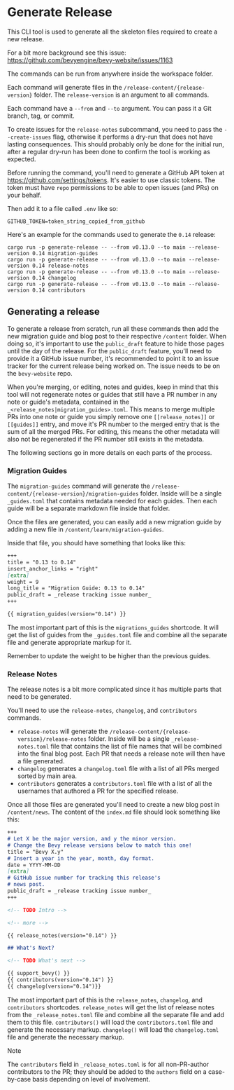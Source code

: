 # Generate Release

This CLI tool is used to generate all the skeleton files required to create a new release.

For a bit more background see this issue: <https://github.com/bevyengine/bevy-website/issues/1163>

The commands can be run from anywhere inside the workspace folder.

Each command will generate files in the `/release-content/{release-version}` folder. The `release-version` is an argument to all commands.

Each command have a `--from` and `--to` argument. You can pass it a Git branch, tag, or commit.

To create issues for the `release-notes` subcommand, you need to pass the `--create-issues` flag, otherwise it performs a dry-run that does not have lasting consequences. This should probably only be done for the initial run, after a regular dry-run has been done to confirm the tool is working as expected.

Before running the command, you'll need to generate a GitHub API token at <https://github.com/settings/tokens>. It's easier to use classic tokens.
The token must have `repo` permissions to be able to open issues (and PRs) on your behalf.

Then add it to a file called `.env` like so:

```env
GITHUB_TOKEN=token_string_copied_from_github
```

Here's an example for the commands used to generate the `0.14` release:

```shell
cargo run -p generate-release -- --from v0.13.0 --to main --release-version 0.14 migration-guides
cargo run -p generate-release -- --from v0.13.0 --to main --release-version 0.14 release-notes
cargo run -p generate-release -- --from v0.13.0 --to main --release-version 0.14 changelog
cargo run -p generate-release -- --from v0.13.0 --to main --release-version 0.14 contributors
```

## Generating a release

To generate a release from scratch, run all these commands then add the new migration guide and blog post to their respective `/content` folder. When doing so, it's important to use the `public_draft` feature to hide those pages until the day of the release. For the `public_draft` feature, you'll need to provide it a GitHub issue number, it's recommended to point it to an issue tracker for the current release being worked on. The issue needs to be on the `bevy-website` repo.

When you're merging, or editing, notes and guides, keep in mind that this tool will not regenerate notes or guides that still have a PR number in any note or guide's metadata, contained in the `_<release_notes|migration_guides>.toml`. This means to merge multiple PRs into one note or guide you simply remove one `[[release_notes]]` or `[[guides]]` entry, and move it's PR number to the merged entry that is the sum of all the merged PRs. For editing, this means the other metadata will also not be regenerated if the PR number still exists in the metadata.

The following sections go in more details on each parts of the process.

### Migration Guides

The `migration-guides` command will generate the `/release-content/{release-version}/migration-guides` folder.
Inside will be a single `_guides.toml` that contains metadata needed for each guides. Then each guide will be a separate markdown file inside that folder.

Once the files are generated, you can easily add a new migration guide by adding a new file in `/content/learn/migration-guides`.

Inside that file, you should have something that looks like this:

```markdown
+++
title = "0.13 to 0.14"
insert_anchor_links = "right"
[extra]
weight = 9
long_title = "Migration Guide: 0.13 to 0.14"
public_draft = _release tracking issue number_
+++

{{ migration_guides(version="0.14") }}
```

The most important part of this is the `migrations_guides` shortcode. It will get the list of guides from the `_guides.toml` file and combine all the separate file and generate appropriate markup for it.

Remember to update the weight to be higher than the previous guides.

### Release Notes

The release notes is a bit more complicated since it has multiple parts that need to be generated.

You'll need to use the `release-notes`, `changelog`, and `contributors` commands.

- `release-notes` will generate the `/release-content/{release-version}/release-notes` folder. Inside will be a single `_release-notes.toml` file that contains the list of file names that will be combined into the final blog post. Each PR that needs a release note will then have a file generated.
- `changelog` generates a `changelog.toml` file with a list of all PRs merged sorted by main area.
- `contributors` generates a `contributors.toml` file with a list of all the usernames that authored a PR for the specified release.

Once all those files are generated you'll need to create a new blog post in `/content/news`. The content of the `index.md` file should look something like this:

```markdown
+++
# Let X be the major version, and y the minor version.
# Change the Bevy release versions below to match this one!
title = "Bevy X.y"
# Insert a year in the year, month, day format.
date = YYYY-MM-DD
[extra]
# GitHub issue number for tracking this release's
# news post.
public_draft = _release tracking issue number_
+++

<!-- TODO Intro -->

<!-- more -->

{{ release_notes(version="0.14") }}

## What's Next?

<!-- TODO What's next -->

{{ support_bevy() }}
{{ contributors(version="0.14") }}
{{ changelog(version="0.14")}}
```

The most important part of this is the `release_notes`, `changelog`, and `contributors` shortcodes. `release_notes` will get the list of release notes from the `_release_notes.toml` file and combine all the separate file and add them to this file. `contributors()` will load the `contributors.toml` file and generate the necessary markup. `changelog()` will load the `changelog.toml` file and generate the necessary markup.

> [!NOTE]
> The `contributors` field in `_release_notes.toml` is for all non-PR-author contributors to the PR; they should be added to the `authors` field on a case-by-case basis depending on level of involvement.
